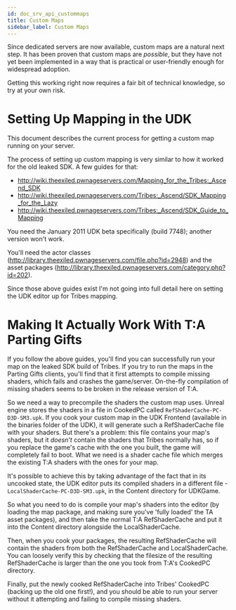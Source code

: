 ```yaml
---
id: doc_srv_api_custommaps
title: Custom Maps
sidebar_label: Custom Maps
---
```


Since dedicated servers are now available, custom maps are a natural next step. It has been proven that custom maps are _possible_, but they have not yet been implemented in a way that is practical or user-friendly enough for widespread adoption.

Getting this working right now requires a fair bit of technical knowledge, so try at your own risk.

# Setting Up Mapping in the UDK

This document describes the current process for getting a custom map running on your server.

The process of setting up custom mapping is very similar to how it worked for the old leaked SDK. A few guides for that:
- http://wiki.theexiled.pwnageservers.com/Mapping_for_the_Tribes:_Ascend_SDK
- http://wiki.theexiled.pwnageservers.com/Tribes:_Ascend/SDK_Mapping_for_the_Lazy
- http://wiki.theexiled.pwnageservers.com/Tribes:_Ascend/SDK_Guide_to_Mapping

You need the January 2011 UDK beta specifically (build 7748); another version won't work.

You'll need the actor classes (http://library.theexiled.pwnageservers.com/file.php?id=2948) and the asset packages (http://library.theexiled.pwnageservers.com/category.php?id=202).

Since those above guides exist I'm not going into full detail here on setting the UDK editor up for Tribes mapping.

# Making It Actually Work With T:A Parting Gifts

If you follow the above guides, you'll find you can successfully run your map on the leaked SDK build of Tribes. If you try to run the maps in the Parting Gifts clients, you'll find that it first attempts to compile missing shaders, which fails and crashes the game/server. On-the-fly compilation of missing shaders seems to be broken in the release version of T:A.

So we need a way to precompile the shaders the custom map uses. Unreal engine stores the shaders in a file in CookedPC called `RefShaderCache-PC-D3D-SM3.upk`. If you cook your custom map in the UDK Frontend (available in the binaries folder of the UDK), it will generate such a RefShaderCache file with your shaders. But there's a problem: this file contains your map's shaders, but it _doesn't_ contain the shaders that Tribes normally has, so if you replace the game's cache with the one you built, the game will completely fail to boot. What we need is a shader cache file which merges the existing T:A shaders with the ones for your map.

It's possible to achieve this by taking advantage of the fact that in its uncooked state, the UDK editor puts its compiled shaders in a different file - `LocalShaderCache-PC-D3D-SM3.upk`, in the Content directory for UDKGame.

So what you need to do is compile your map's shaders into the editor (by loading the map package, and making sure you've 'fully loaded' the TA asset packages), and then take the normal T:A RefShaderCache and put it into the Content directory alongside the LocalShaderCache.

Then, when you cook your packages, the resulting RefShaderCache will contain the shaders from both the RefShaderCache and LocalShaderCache. You can loosely verify this by checking that the filesize of the resulting RefShaderCache is larger than the one you took from T:A's CookedPC directory.

Finally, put the newly cooked RefShaderCache into Tribes' CookedPC (backing up the old one first!), and you should be able to run your server without it attempting and failing to compile missing shaders.